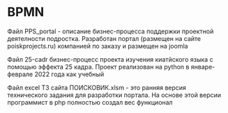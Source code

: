 # BPMN
Файл PPS_portal - описание бизнес-процесса поддержки проектной деятелности подростка. 
Разработан портал (размещен на сайте poiskprojects.ru) компанией по заказу и размещен на joomla

Файл 25-cadr бизнес-процесс проекта изучения киатйского языка с помощью эффекта 25 кадра. Проект реализован на python в январе-феврале 2022 года как учебный

Файл excel ТЗ сайта ПОИСКОВИК.xlsm - это ранняя версия технического задания для разработки портала. На основе этой версии программист в php полностью создал вес функционал
